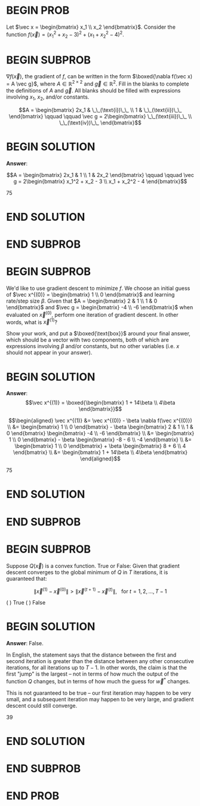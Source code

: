# BEGIN PROB

Let $\vec x = \begin{bmatrix} x_1 \\ x_2 \end{bmatrix}$. Consider the
function $f(\vec x) = (x_1^2 + x_2 - 3)^2 + (x_1 + x_2^2 - 4)^2$.

# BEGIN SUBPROB

$\nabla f(\vec x)$, the gradient of $f$, can be written in the form
$\boxed{\nabla f(\vec x) = A \vec g}$, where
$A \in \mathbb{R}^{2 \times 2}$ and $\vec g \in \mathbb{R}^2$. Fill in
the blanks to complete the definitions of $A$ and $\vec g$. All blanks
should be filled with expressions involving $x_1$, $x_2$, and/or
constants.

$$A = \begin{bmatrix} 2x_1 & \_\_(\text{i})\_\_ \\ 1 & \_\_(\text{ii})\_\_ \end{bmatrix} \qquad \qquad \vec g = 2\begin{bmatrix} \_\_(\text{iii})\_\_  \\ \_\_(\text{iv})\_\_ \end{bmatrix}$$

# BEGIN SOLUTION

**Answer**:

$$A = \begin{bmatrix} 2x_1 & 1 \\ 1 & 2x_2 \end{bmatrix} \qquad \qquad \vec g = 2\begin{bmatrix} x_1^2 + x_2 - 3 \\ x_1 + x_2^2 - 4 \end{bmatrix}$$

<average>75</average>

# END SOLUTION

# END SUBPROB

# BEGIN SUBPROB

We'd like to use gradient descent to minimize $f$. We choose an initial
guess of $\vec x^{(0)} = \begin{bmatrix} 1 \\ 0 \end{bmatrix}$ and
learning rate/step size $\beta$. Given that
$A = \begin{bmatrix} 2 & 1 \\ 1 & 0 \end{bmatrix}$ and
$\vec g = \begin{bmatrix} -4 \\ -6 \end{bmatrix}$ when evaluated on
$\vec x^{(0)}$, perform one iteration of gradient descent. In other
words, what is $\vec x^{(1)}$?

Show your work, and put a $\boxed{\text{box}}$ around your final answer,
which should be a vector with two components, both of which are
expressions involving $\beta$ and/or constants, but no other variables
(i.e. $x$ should not appear in your answer).

# BEGIN SOLUTION

**Answer**: $$\vec x^{(1)} = \boxed{\begin{bmatrix} 1 + 14\beta \\ 4\beta \end{bmatrix}}$$

$$\begin{aligned}
\vec x^{(1)} &= \vec x^{(0)} - \beta \nabla f(\vec x^{(0)}) \\
&= \begin{bmatrix} 1 \\ 0 \end{bmatrix} - \beta \begin{bmatrix} 2 & 1 \\ 1 & 0 \end{bmatrix} \begin{bmatrix} -4 \\ -6 \end{bmatrix} \\
&= \begin{bmatrix} 1 \\ 0 \end{bmatrix} - \beta \begin{bmatrix} -8 - 6 \\ -4 \end{bmatrix} \\
&= \begin{bmatrix} 1 \\ 0 \end{bmatrix} + \beta \begin{bmatrix} 8 + 6 \\ 4 \end{bmatrix} \\
&= \begin{bmatrix} 1 + 14\beta \\ 4\beta \end{bmatrix}
\end{aligned}$$

<average>75</average>

# END SOLUTION

# END SUBPROB

# BEGIN SUBPROB

Suppose $Q(\vec x)$ is a convex function. True or False: Given that
gradient descent converges to the global minimum of $Q$ in $T$
iterations, it is guaranteed that:

$$\lVert \vec x^{(1)} - \vec x^{(0)} \rVert > \lVert \vec x^{(t+1)} - \vec x^{(t)} \rVert, \:\:\: \text{for } t = 1, 2, ..., T-1$$

( ) True
( ) False

# BEGIN SOLUTION

**Answer**: False.

In English, the statement says that the distance between the first and second iteration is greater than the distance between any other consecutive iterations, for all iterations up to $T-1$. In other words, the claim is that the first "jump" is the largest – not in terms of how much the output of the function $Q$ changes, but in terms of how much the guess for $\vec w^*$ changes.

This is not guaranteed to be true – our first iteration may happen to be very small, and a subsequent iteration may happen to be very large, and gradient descent could still converge.

<average>39</average>

# END SOLUTION

# END SUBPROB

# END PROB
